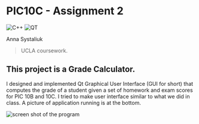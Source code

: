 # PIC10C - Assignment 2
![C++](https://img.shields.io/badge/C%2B%2B--green.svg)
![QT](https://img.shields.io/badge/QT--brightgreen.svg)

Anna Systaliuk
> UCLA coursework.

## This project is a Grade Calculator.

I designed and implemented Qt Graphical User Interface (GUI for short) that computes the grade of a student given a set of homework and exam scores for PIC 10B and 10C. I tried to make user interface similar to what we did in class. A picture of application running is at the bottom.

![screen shot of the program](https://github.com/merviolli/PIC10C/raw/master/Assignment2/program.png)
